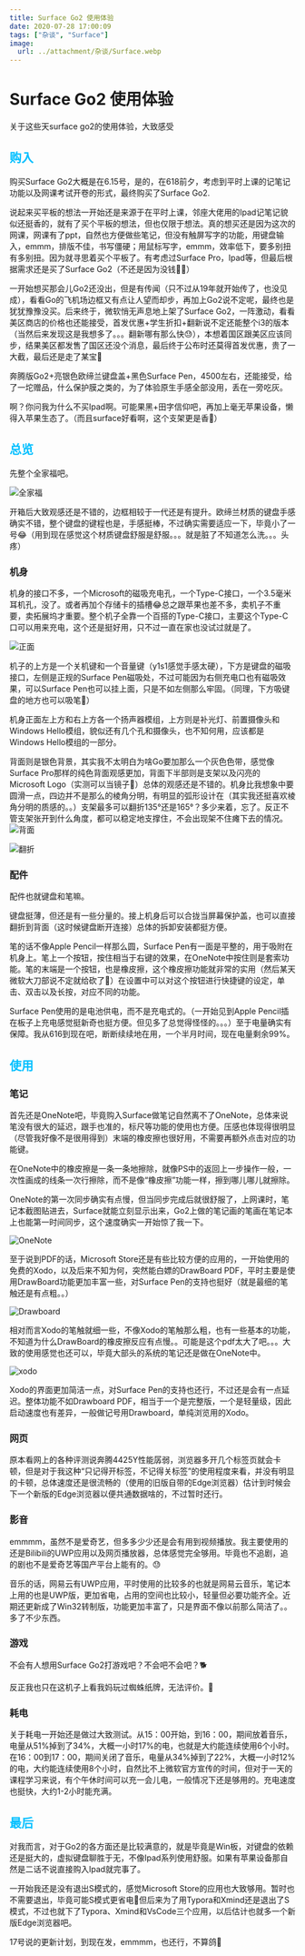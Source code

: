 ```yaml
---
title: Surface Go2 使用体验
date: 2020-07-28 17:00:09
tags: ["杂谈", "Surface"]
image:
  url: ../attachment/杂谈/Surface.webp
---
```


# Surface Go2 使用体验

关于这些天surface go2的使用体验，大致感受

<!--more-->

## <font color="deepskyblue">购入</font>

购买Surface Go2大概是在6.15号，是的，在618前夕，考虑到平时上课的记笔记功能以及网课考试开卷的形式，最终购买了Surface Go2.

说起来买平板的想法一开始还是来源于在平时上课，邻座大佬用的Ipad记笔记貌似还挺香的，就有了买个平板的想法，但也仅限于想法。真的想买还是因为这次的网课，网课有了ppt，自然也方便做些笔记，但没有触屏写字的功能，用键盘输入，emmm，排版不佳，书写僵硬；用鼠标写字，emmm，效率低下，要多别扭有多别扭。因为就寻思着买个平板了。有考虑过Surface Pro，Ipad等，但最后根据需求还是买了Surface Go2（不还是因为没钱🤦‍♂️）

一开始想买那会儿Go2还没出，但是有传闻（只不过从19年就开始传了，也没见成），看看Go的飞机场边框又有点让人望而却步，再加上Go2说不定呢，最终也是犹犹豫豫没买。后来终于，微软悄无声息地上架了Surface Go2，一阵激动，看看美区商店的价格也还能接受，首发优惠+学生折扣+翻新说不定还能整个i3的版本（当然后来发现这是我想多了。。。翻新哪有那么快😓），本想着国区跟美区应该同步，结果美区都发售了国区还没个消息，最后终于公布时还莫得首发优惠，贵了一大截，最后还是走了某宝🤪

奔腾版Go2+亮银色欧缔兰键盘盖+黑色Surface Pen，4500左右，还能接受，给了一坨赠品，什么保护膜之类的，为了体验原生手感全部没用，丢在一旁吃灰。

啊？你问我为什么不买Ipad啊。可能果黑+田字信仰吧，再加上毫无苹果设备，懒得入苹果生态了。（而且surface好看啊，这个支架更是香🤪）

## <font color="deepskyblue">总览</font>

先整个全家福吧。

![全家福](../attachment/杂谈/三件套.webp)

开箱后大致观感还是不错的，边框相较于一代还是有提升。欧缔兰材质的键盘手感确实不错，整个键盘的键程也是，手感挺棒，不过确实需要适应一下，毕竟小了一号😂（用到现在感觉这个材质键盘舒服是舒服。。。就是脏了不知道怎么洗。。。头疼）

### 机身

机身的接口不多，一个Microsoft的磁吸充电孔，一个Type-C接口，一个3.5毫米耳机孔，没了。或者再加个存储卡的插槽😂总之跟苹果也差不多，卖机子不重要，卖拓展坞才重要。整个机子全靠一个百搭的Type-C接口，主要这个Type-C口可以用来充电，这个还是挺好用，只不过一直在家也没试过就是了。

![正面](../attachment/杂谈/屏幕.webp)

机子的上方是一个关机键和一个音量键（y1s1感觉手感太硬），下方是键盘的磁吸接口，左侧是正规的Surface Pen磁吸处，不过可能因为右侧充电口也有磁吸效果，可以Surface Pen也可以挂上面，只是不如左侧那么牢固。（同理，下方吸键盘的地方也可以吸笔🤪）

机身正面左上方和右上方各一个扬声器模组，上方则是补光灯、前置摄像头和Windows Hello模组，貌似还有几个孔和摄像头，也不知何用，应该都是Windows Hello模组的一部分。

背面则是银色背景，其实我不太明白为啥Go要加那么一个灰色色带，感觉像Surface Pro那样的纯色背面观感更加，背面下半部则是支架以及闪亮的Microsoft Logo（实测可以当镜子🤪）总体的观感还是不错的。机身比我想象中要圆滑一点，四边并不是那么的棱角分明，有明显的弧形设计在（其实我还挺喜欢棱角分明的质感的。。）支架最多可以翻折135°还是165°？多少来着，忘了。反正不管支架张开到什么角度，都可以稳定地支撑住，不会出现架不住瘫下去的情况。
![背面](../attachment/杂谈/背面.webp)

![翻折](../attachment/杂谈/翻折.webp)

### 配件

配件也就键盘和笔嘛。

键盘挺薄，但还是有一些分量的。接上机身后可以合拢当屏幕保护盖，也可以直接翻折到背面（这时候键盘断开连接）总体的拆卸安装都挺方便。

笔的话不像Apple Pencil一样那么圆，Surface Pen有一面是平整的，用于吸附在机身上。笔上一个按钮，按住相当于右键的效果，在OneNote中按住则是套索功能。笔的末端是一个按钮，也是橡皮擦，这个橡皮擦功能就非常的实用（然后某天微软大刀部说不定就给砍了🤪）在设置中可以对这个按钮进行快捷键的设定，单击、双击以及长按，对应不同的功能。

Surface Pen使用的是电池供电，而不是充电式的。（一开始见到Apple Pencil插在板子上充电感觉挺新奇也挺方便。但见多了总觉得怪怪的。。。）至于电量确实有保障。我从616到现在吧，断断续续地在用，一个半月时间，现在电量剩余99%。

## <font color="deepskyblue">使用</font>

### 笔记

首先还是OneNote吧，毕竟购入Surface做笔记自然离不了OneNote，总体来说笔没有很大的延迟，跟手也准的，标尺等功能的使用也方便。压感也体现得很明显（尽管我好像不是很用得到）末端的橡皮擦也很好用，不需要再额外点击对应的功能键。

在OneNote中的橡皮擦是一条一条地擦除，就像PS中的返回上一步操作一般，一次性画成的线条一次行擦除，而不是像“橡皮擦”功能一样，擦到哪儿哪儿就擦除。

OneNote的第一次同步确实有点慢，但当同步完成后就很舒服了，上网课时，笔记本截图贴进去，Surface就能立刻显示出来，Go2上做的笔记画的笔画在笔记本上也能第一时间同步，这个速度确实一开始惊了我一下。

![OneNote](../attachment/杂谈/onenote.png)

至于说到PDF的话，Microsoft Store还是有些比较方便的应用的，一开始使用的免费的Xodo，以及后来不知为何，突然能白嫖的DrawBoard PDF，平时主要是使用DrawBoard功能更加丰富一些，对Surface Pen的支持也挺好（就是最细的笔触还是有点粗。。）

![Drawboard](../attachment/杂谈/drawboard.png)

相对而言Xodo的笔触就细一些，不像Xodo的笔触那么粗，也有一些基本的功能，不知道为什么DrawBoard的橡皮擦反应有点慢。。可能是这个pdf太大了吧。。。大致的使用感觉也还可以，毕竟大部头的系统的笔记还是做在OneNote中。

![xodo](../attachment/杂谈/xodo.png)

Xodo的界面更加简洁一点，对Surface Pen的支持也还行，不过还是会有一点延迟。整体功能不如Drawboard PDF，相当于一个是完整版，一个是轻量级，因此启动速度也有差异，一般做记号用Drawboard，单纯浏览用的Xodo。

### 网页

原本看网上的各种评测说奔腾4425Y性能孱弱，浏览器多开几个标签页就会卡顿，但是对于我这种“只记得开标签，不记得关标签”的使用程度来看，并没有明显的卡顿，总体速度还是很流畅的（使用的旧版自带的Edge浏览器）估计到时候会下一个新版的Edge浏览器以便共通数据啥的，不过暂时还行。

### 影音

emmmm，虽然不是爱奇艺，但多多少少还是会有用到视频播放。我主要使用的还是Bilibili的UWP应用以及网页播放器，总体感觉完全够用。毕竟也不追剧，追的剧也不是爱奇艺等国产平台上能有的。😓

音乐的话，网易云有UWP应用，平时使用的比较多的也就是网易云音乐，笔记本上用的也是UWP版，更加省电，占用的空间也比较小，轻量但必要功能齐全。近期还更新成了Win32转制版，功能更加丰富了，只是界面不像以前那么简洁了。。多了不少东西。

### 游戏

不会有人想用Surface Go2打游戏吧？不会吧不会吧？:dog2:

反正我也只在这机子上看我妈玩过蜘蛛纸牌，无法评价。🤪

### 耗电

关于耗电一开始还是做过大致测试。从15：00开始，到16：00，期间放着音乐，电量从51%掉到了34%，大概一小时17%的电，也就是大约能连续使用6个小时。在16：00到17：00，期间关闭了音乐，电量从34%掉到了22%，大概一小时12%的电，大约能连续使用8个小时，自然比不上微软官方宣传的时间，但对于一天的课程学习来说，有个午休时间可以充一会儿电，一般情况下还是够用的。充电速度也挺快，大约1-2小时能充满。

## <font color="deepskyblue">最后</font>

对我而言，对于Go2的各方面还是比较满意的，就是毕竟是Win板，对键盘的依赖还是挺大的，虚拟键盘聊胜于无，不像Ipad系列使用舒服。如果有苹果设备那自然是二话不说直接购入Ipad就完事了。

一开始我还是没有退出S模式的，感觉Microsoft Store的应用也大致够用。暂时也不需要退出，毕竟可能S模式更省电🤪但后来为了用Typora和Xmind还是退出了S模式，不过也就下了Typora、Xmind和VsCode三个应用，以后估计也就多一个新版Edge浏览器吧。

17号说的更新计划，到现在发，emmmm，也还行，不算鸽🤪